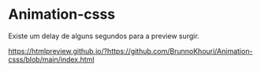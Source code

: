 # Animation-csss
Existe um delay de alguns segundos para a preview surgir.

https://htmlpreview.github.io/?https://github.com/BrunnoKhouri/Animation-csss/blob/main/index.html
